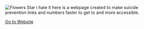 <img src="https://i.postimg.cc/vH4vVzwv/Screenshot-from-2021-08-31-17-54-58.png" alt="Flowers" style="width:auto;">
</picture>
<!-- Place this tag where you want the button to render. -->
<GitHubButton href="https://github.com/christianbrasch/ihih" data-color-scheme="no-preference: light; light: light; dark: light;" data-size="large" data-show-count="true" aria-label="Star christianbrasch/ihih on GitHub">Star</GitHubButton>
i hate it here is a webpage created to make suicide prevention links and numbers faster to get to and more accessible.
<picture>
<source media="(min-width:650px)" srcset="img_pink_flowers.jpg">
<source media="(min-width:465px)" srcset="img_white_flower.jpg">
  
<a href="https://christianbrasch.github.io/ihih/">Go to Website</a>

